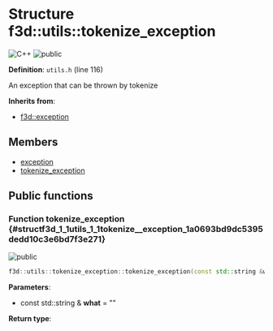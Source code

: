 # Structure f3d::utils::tokenize\_exception

![][C++]
![][public]

**Definition**: `utils.h` (line 116)



An exception that can be thrown by tokenize

**Inherits from**:

* [f3d::exception](structf3d_1_1exception.md)

## Members

* [exception](structf3d_1_1exception.md#structf3d_1_1exception_1aef4c85042406694200c7f8793785692d)
* [tokenize\_exception](structf3d_1_1utils_1_1tokenize__exception.md#structf3d_1_1utils_1_1tokenize__exception_1a0693bd9dc5395dedd10c3e6bd7f3e271)

## Public functions

### Function tokenize\_exception {#structf3d_1_1utils_1_1tokenize__exception_1a0693bd9dc5395dedd10c3e6bd7f3e271}

![][public]


```cpp
f3d::utils::tokenize_exception::tokenize_exception(const std::string &what="")
```








**Parameters**:

* const std::string & **what** = "" 

**Return type**: 



[public]: https://img.shields.io/badge/-public-brightgreen (public)
[C++]: https://img.shields.io/badge/language-C%2B%2B-blue (C++)
[protected]: https://img.shields.io/badge/-protected-yellow (protected)
[const]: https://img.shields.io/badge/-const-lightblue (const)
[static]: https://img.shields.io/badge/-static-lightgrey (static)
[private]: https://img.shields.io/badge/-private-red (private)